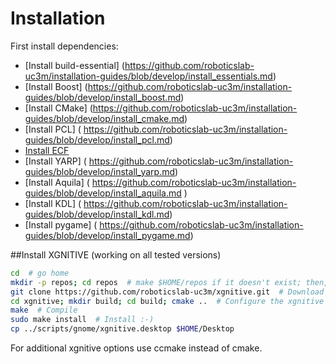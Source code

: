 # Installation 

First install dependencies:
- [Install build-essential] (https://github.com/roboticslab-uc3m/installation-guides/blob/develop/install_essentials.md)
- [Install Boost] (https://github.com/roboticslab-uc3m/installation-guides/blob/develop/install_boost.md)
- [Install CMake] (https://github.com/roboticslab-uc3m/installation-guides/blob/develop/install_cmake.md)
- [Install PCL] ( https://github.com/roboticslab-uc3m/installation-guides/blob/develop/install_pcl.md)
- [Install ECF](https://github.com/roboticslab-uc3m/installation-guides/blob/develop/install_ecf.md)
- [Install YARP] ( https://github.com/roboticslab-uc3m/installation-guides/blob/develop/install_yarp.md)
- [Install Aquila] ( https://github.com/roboticslab-uc3m/installation-guides/blob/develop/install_aquila.md )
- [Install KDL] ( https://github.com/roboticslab-uc3m/installation-guides/blob/develop/install_kdl.md)
- [Install pygame] ( https://github.com/roboticslab-uc3m/installation-guides/blob/develop/install_pygame.md)

##Install XGNITIVE (working on all tested versions)

```bash
cd  # go home
mkdir -p repos; cd repos  # make $HOME/repos if it doesn't exist; then, enter it
git clone https://github.com/roboticslab-uc3m/xgnitive.git  # Download xgnitive software from the repository
cd xgnitive; mkdir build; cd build; cmake ..  # Configure the xgnitive software
make  # Compile
sudo make install  # Install :-)
cp ../scripts/gnome/xgnitive.desktop $HOME/Desktop
```
For additional xgnitive options use ccmake instead of cmake.
